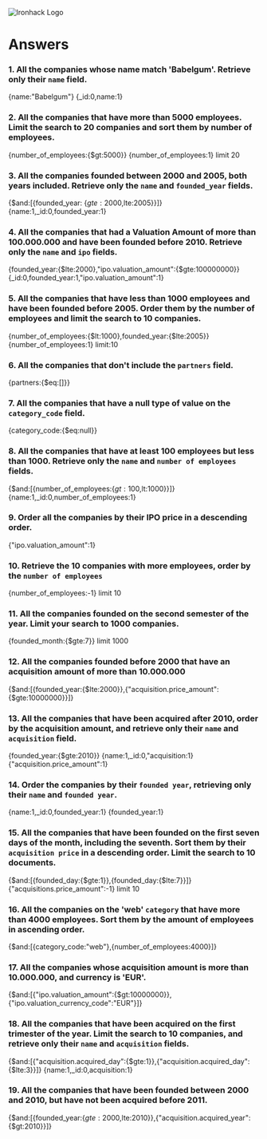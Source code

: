 ![Ironhack Logo](https://i.imgur.com/1QgrNNw.png)

# Answers

### 1. All the companies whose name match 'Babelgum'. Retrieve only their `name` field.

{name:"Babelgum"}
{_id:0,name:1}
<!-- Your Code Goes Here -->

### 2. All the companies that have more than 5000 employees. Limit the search to 20 companies and sort them by **number of employees**.

{number_of_employees:{$gt:5000}}
{number_of_employees:1}
limit 20
<!-- Your Code Goes Here -->

### 3. All the companies founded between 2000 and 2005, both years included. Retrieve only the `name` and `founded_year` fields.

{$and:[{founded_year: {$gte:2000,$lte:2005}}]}
{name:1,_id:0,founded_year:1}
<!-- Your Code Goes Here -->

### 4. All the companies that had a Valuation Amount of more than 100.000.000 and have been founded before 2010. Retrieve only the `name` and `ipo` fields.

{founded_year:{$lte:2000},"ipo.valuation_amount":{$gte:100000000}}
{_id:0,founded_year:1,"ipo.valuation_amount":1}
<!-- Your Code Goes Here -->

### 5. All the companies that have less than 1000 employees and have been founded before 2005. Order them by the number of employees and limit the search to 10 companies.

{number_of_employees:{$lt:1000},founded_year:{$lte:2005}}
{number_of_employees:1}
limit:10
<!-- Your Code Goes Here -->


### 6. All the companies that don't include the `partners` field.

{partners:{$eq:[]}}
<!-- Your Code Goes Here -->

### 7. All the companies that have a null type of value on the `category_code` field.

{category_code:{$eq:null}}
<!-- Your Code Goes Here -->

### 8. All the companies that have at least 100 employees but less than 1000. Retrieve only the `name` and `number of employees` fields.

{$and:[{number_of_employees:{$gt:100,$lt:1000}}]}
{name:1,_id:0,number_of_employees:1}
<!-- Your Code Goes Here -->

### 9. Order all the companies by their IPO price in a descending order.

{"ipo.valuation_amount":1}
<!-- Your Code Goes Here -->

### 10. Retrieve the 10 companies with more employees, order by the `number of employees`

{number_of_employees:-1}
limit 10
<!-- Your Code Goes Here -->

### 11. All the companies founded on the second semester of the year. Limit your search to 1000 companies.

{founded_month:{$gte:7}}
limit 1000
<!-- Your Code Goes Here -->

### 12. All the companies founded before 2000 that have an acquisition amount of more than 10.000.000

{$and:[{founded_year:{$lte:2000}},{"acquisition.price_amount":{$gte:10000000}}]}
<!-- Your Code Goes Here -->

### 13. All the companies that have been acquired after 2010, order by the acquisition amount, and retrieve only their `name` and `acquisition` field.

{founded_year:{$gte:2010}}
{name:1,_id:0,"acquisition:1}
{"acquisition.price_amount":1}
<!-- Your Code Goes Here -->

### 14. Order the companies by their `founded year`, retrieving only their `name` and `founded year`.

{name:1,_id:0,founded_year:1}
{founded_year:1}
<!-- Your Code Goes Here -->

### 15. All the companies that have been founded on the first seven days of the month, including the seventh. Sort them by their `acquisition price` in a descending order. Limit the search to 10 documents.

{$and:[{founded_day:{$gte:1}},{founded_day:{$lte:7}}]}
{"acquisitions.price_amount":-1}
limit 10
<!-- Your Code Goes Here -->

### 16. All the companies on the 'web' `category` that have more than 4000 employees. Sort them by the amount of employees in ascending order.

{$and:[{category_code:"web"},{number_of_employees:4000}]}
<!-- Your Code Goes Here -->

### 17. All the companies whose acquisition amount is more than 10.000.000, and currency is 'EUR'.
{$and:[{"ipo.valuation_amount":{$gt:10000000}},{"ipo.valuation_currency_code":"EUR"}]}
<!-- Your Code Goes Here -->

### 18. All the companies that have been acquired on the first trimester of the year. Limit the search to 10 companies, and retrieve only their `name` and `acquisition` fields.

{$and:[{"acquisition.acquired_day":{$gte:1}},{"acquisition.acquired_day":{$lte:3}}]}
{name:1,_id:0,acquisition:1}
<!-- Your Code Goes Here -->

### 19. All the companies that have been founded between 2000 and 2010, but have not been acquired before 2011.

{$and:[{founded_year:{$gte:2000,$lte:2010}},{"acquisition.acquired_year":{$gt:2010}}]}
<!-- Your Code Goes Here -->
